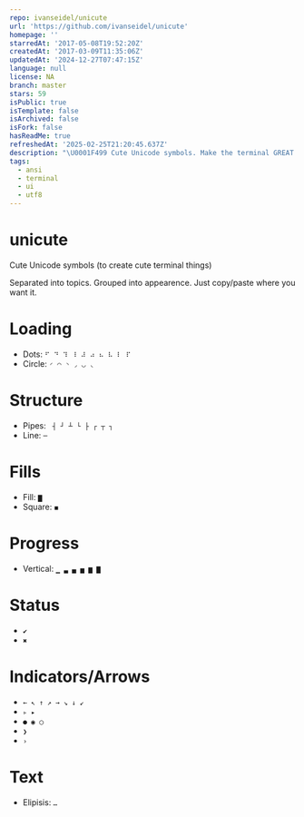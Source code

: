 ```yaml
---
repo: ivanseidel/unicute
url: 'https://github.com/ivanseidel/unicute'
homepage: ''
starredAt: '2017-05-08T19:52:20Z'
createdAt: '2017-03-09T11:35:06Z'
updatedAt: '2024-12-27T07:47:15Z'
language: null
license: NA
branch: master
stars: 59
isPublic: true
isTemplate: false
isArchived: false
isFork: false
hasReadMe: true
refreshedAt: '2025-02-25T21:20:45.637Z'
description: "\U0001F499 Cute Unicode symbols. Make the terminal GREAT AGAIN"
tags:
  - ansi
  - terminal
  - ui
  - utf8
---
```


# unicute
Cute Unicode symbols (to create cute terminal things)

Separated into topics. Grouped into appearence. Just copy/paste where you want it.

# Loading
- Dots: `⠋ ⠙ ⠹ ⠸ ⠼ ⠴ ⠦ ⠧ ⠇ ⠏`
- Circle: `◜ ◠ ◝ ◞ ◡ ◟`

# Structure
- Pipes: ` ┤ ┘ ┴ └ ├ ┌ ┬ ┐`
- Line: `─`

# Fills
- Fill: `▇`
- Square: `◼`

# Progress
- Vertical: `▁ ▃ ▄ ▅ ▆ ▇`

# Status
- `✔`
- `✖`

# Indicators/Arrows
- `← ↖ ↑ ↗ → ↘ ↓ ↙`
- `▹ ▸`
- `● ◉ ◯`
- `❯`
- `›`

# Text
- Elipisis: `…`
